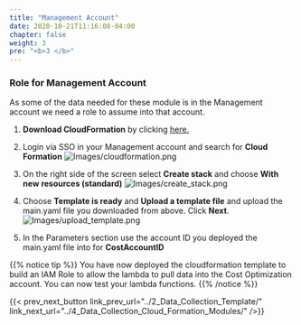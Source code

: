 ```yaml
---
title: "Management Account"
date: 2020-10-21T11:16:08-04:00
chapter: false
weight: 3
pre: "<b>3 </b>"
---
```


### Role for Management Account

As some of the data needed for these module is in the Management account we need a role to assume into that account. 


1. **Download CloudFormation** by clicking [here.](/Cost/300_Optimization_Data_Collection/Code/Management.yaml) 

2. Login via SSO in your Management account and search for **Cloud Formation**
![Images/cloudformation.png](/Cost/300_Organization_Data_CUR_Connection/Images/cloudformation.png)

3. On the right side of the screen select **Create stack** and choose **With new resources (standard)**
![Images/create_stack.png](/Cost/300_Organization_Data_CUR_Connection/Images/create_stack.png)

4. Choose **Template is ready** and **Upload a template file** and upload the main.yaml file you downloaded from above. Click **Next**.
![Images/upload_template.png](/Cost/300_Organization_Data_CUR_Connection/Images/upload_template.png)

5. In the Parameters section use the account ID you deployed the main.yaml file into for **CostAccountID**



{{% notice tip %}}
You have now deployed the cloudformation template to build an IAM Role to allow the lambda to pull data into the Cost Optimization account. You can now test your lambda functions. 
{{% /notice %}}


{{< prev_next_button link_prev_url="../2_Data_Collection_Template/" link_next_url="../4_Data_Collection_Cloud_Formation_Modules/" />}}
